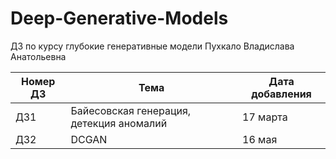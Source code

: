 # Deep-Generative-Models
ДЗ по курсу глубокие генеративные модели
Пухкало Владислава Анатольевна

| Номер ДЗ  | Тема | Дата добавления| 
| ------------- | ------------- | ---------|
| ДЗ1  | Байесовская генерация, детекция аномалий  |17 марта|
| ДЗ2  | DCGAN  |16 мая|
